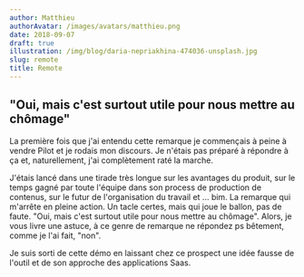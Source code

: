 ```yaml
---
author: Matthieu
authorAvatar: /images/avatars/matthieu.png
date: 2018-09-07
draft: true
illustration: /img/blog/daria-nepriakhina-474036-unsplash.jpg
slug: remote
title: Remote
---
```


## "Oui, mais c'est surtout utile pour nous mettre au chômage"

La première fois que j'ai entendu cette remarque je commençais à peine à vendre Pilot et je rodais mon discours. Je n'étais pas préparé à répondre à ça et, naturellement, j'ai complètement raté la marche. 

J'étais lancé dans une tirade très longue sur les avantages du produit, sur le temps gagné par toute l'équipe dans son process de production de contenus, sur le futur de l'organisation du travail et ... bim. La remarque qui m'arrête en pleine action. Un tacle certes, mais qui joue le ballon, pas de faute. "Oui, mais c'est surtout utile pour nous mettre au chômage". Alors, je vous livre une astuce, à ce genre de remarque ne répondez ps bêtement, comme je l'ai fait, "non". 

Je suis sorti de cette démo en laissant chez ce prospect une idée fausse de l'outil et de son approche des applications Saas.


